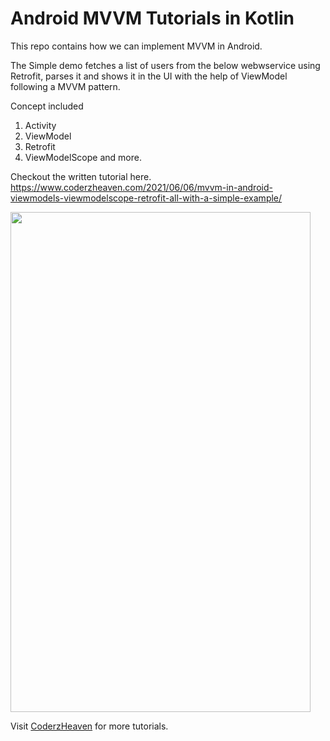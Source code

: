 # Android MVVM Tutorials in Kotlin

This repo contains how we can implement MVVM in Android.

The Simple demo fetches a list of users from the below webwservice using Retrofit, parses it and shows it in the UI with the help of ViewModel following a MVVM pattern.

Concept included

1. Activity
2. ViewModel
3. Retrofit
4. ViewModelScope and more.

Checkout the written tutorial here.
https://www.coderzheaven.com/2021/06/06/mvvm-in-android-viewmodels-viewmodelscope-retrofit-all-with-a-simple-example/

<img src="https://www.coderzheaven.com/wp-content/uploads/2021/06/Screenshot_1622949415.png" width="480" height="800">

Visit <a href="https://coderzheaven.com">CoderzHeaven</a> for more tutorials.
